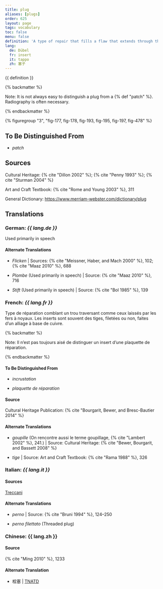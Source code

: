 ```yaml
---
title: plug
aliases: [plugs]
order: 625
layout: page
tags: vocabulary
toc: false
menu: false
definition: 'A type of repair that fills a flaw that extends through the full thickness of the metal wall, for example those that occur with the removal of core pins and armature rods. Circular plugs are often threaded in order to mechanically lock them in place. See [I.4](/vol-1/4/).'
lang:
  de: Dübel
  fr: insert
  it: tappo
  zh: 塞子
---
```


{{ definition }}

{% backmatter %}

Note: It is not always easy to distinguish a plug from a {% def "patch" %}. Radiography is often necessary.

{% endbackmatter %}

{% figuregroup "3", "fig-177, fig-178, fig-193, fig-195, fig-197, fig-478" %}

## To Be Distinguished From

- *patch*

## Sources

Cultural Heritage: {% cite "Dillon 2002" %}; {% cite "Penny 1993" %}; {% cite "Sturman 2004" %}

Art and Craft Textbook: {% cite "Rome and Young 2003" %}, 311

General Dictionary: <https://www.merriam-webster.com/dictionary/plug>

## Translations

<div class="accordion">

### **German**: *{{ lang.de }}*

Used primarily in speech

#### Alternate Translations

- *Flicken* | Sources: {% cite "Meissner, Haber, and Mach 2000" %}, 102; {% cite "Maaz 2010" %}, 688

- *Plombe* (Used primarily in speech) | Source: {% cite "Maaz 2010" %}, 716

- *Stift* (Used primarily in speech) | Source: {% cite "Bol 1985" %}, 139

### **French**: *{{ lang.fr }}*

Type de réparation comblant un trou traversant comme ceux laissés par les fers à noyaux. Les inserts sont souvent des tiges, filetées ou non, faites d’un alliage à base de cuivre.

{% backmatter %}

Note: Il n’est pas toujours aisé de distinguer un insert d’une plaquette de réparation.

{% endbackmatter %}

#### To Be Distinguished From

- *incrustation*

- *plaquette de réparation*

#### Source

Cultural Heritage Publication: {% cite "Bourgarit, Bewer, and Bresc-Bautier 2014" %}

#### Alternate Translations

- *goupille* (On rencontre aussi le terme goupillage, {% cite "Lambert 2002" %}, 241.) | Source: Cultural Heritage: {% cite "Bewer, Bourgarit, and Bassett 2008" %}

- *tige* | Source: Art and Craft Textbook: {% cite "Rama 1988" %}, 326

### **Italian**: *{{ lang.it }}*

#### Sources

[Treccani](https://www.treccani.it/vocabolario/tappo/)

#### Alternate Translations

- *perno* | Source: {% cite "Bruni 1994" %}, 124–250

- *perno filettato* (Threaded plug)

### **Chinese**: {{ lang.zh }}

#### Source

{% cite "Ming 2010" %}, 1233

#### Alternate Translation

- 栓塞 | [TNATD](https://terms.naer.edu.tw/detail/625440/?index=3)

</div>
